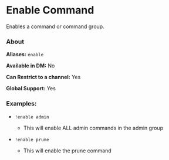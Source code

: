 # Enable Command

Enables a command or command group.

### About

**Aliases:** `enable`

**Available in DM:** No

**Can Restrict to a channel:** Yes

**Global Support:** Yes

### Examples:

* `!enable admin`
  - This will enable ALL admin commands in the admin group


* `!enable prune`
  - This will enable the prune command
